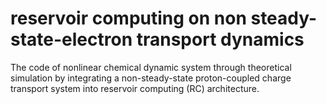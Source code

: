 # reservoir computing on non steady-state-electron transport dynamics
The code of nonlinear chemical dynamic system through theoretical simulation by integrating a non-steady-state proton-coupled charge transport system into reservoir computing (RC) architecture. 
